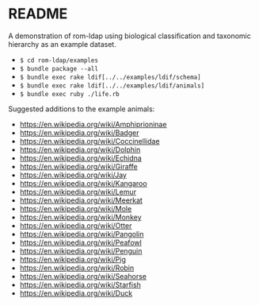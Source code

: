# README

A demonstration of rom-ldap using biological classification and taxonomic hierarchy as an example dataset.

- `$ cd rom-ldap/examples`
- `$ bundle package --all`
- `$ bundle exec rake ldif[../../examples/ldif/schema]`
- `$ bundle exec rake ldif[../../examples/ldif/animals]`
- `$ bundle exec ruby ./life.rb`



Suggested additions to the example animals:

- <https://en.wikipedia.org/wiki/Amphiprioninae>
- <https://en.wikipedia.org/wiki/Badger>
- <https://en.wikipedia.org/wiki/Coccinellidae>
- <https://en.wikipedia.org/wiki/Dolphin>
- <https://en.wikipedia.org/wiki/Echidna>
- <https://en.wikipedia.org/wiki/Giraffe>
- <https://en.wikipedia.org/wiki/Jay>
- <https://en.wikipedia.org/wiki/Kangaroo>
- <https://en.wikipedia.org/wiki/Lemur>
- <https://en.wikipedia.org/wiki/Meerkat>
- <https://en.wikipedia.org/wiki/Mole>
- <https://en.wikipedia.org/wiki/Monkey>
- <https://en.wikipedia.org/wiki/Otter>
- <https://en.wikipedia.org/wiki/Pangolin>
- <https://en.wikipedia.org/wiki/Peafowl>
- <https://en.wikipedia.org/wiki/Penguin>
- <https://en.wikipedia.org/wiki/Pig>
- <https://en.wikipedia.org/wiki/Robin>
- <https://en.wikipedia.org/wiki/Seahorse>
- <https://en.wikipedia.org/wiki/Starfish>
- <https://en.wikipedia.org/wiki/Duck>
